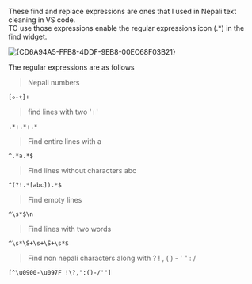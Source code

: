 These find and replace expressions are ones that I used in Nepali text cleaning in VS code.  
TO use those expressions enable the regular expressions icon (.*) in the find widget. 


![{CD6A94A5-FFB8-4DDF-9EB8-00EC68F03B21}](https://github.com/user-attachments/assets/2756930a-7167-425d-9b93-3685613ba29f)

The regular expressions are as follows
> Nepali numbers

    [०-९]+
> find lines with two '।' 

    .*।.*।.*

> Find entire lines with a  

    ^.*a.*$

> Find lines without characters abc  

    ^(?!.*[abc]).*$

> Find empty lines  

    ^\s*$\n

> Find lines with two words  

    ^\s*\S+\s+\S+\s*$

>Find non nepali characters along with ? ! , ( ) - ' " : /

    [^\u0900-\u097F !\?,":()-/'"]
